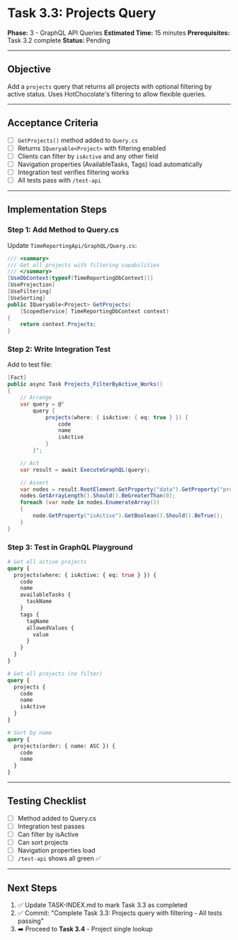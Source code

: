 # Task 3.3: Projects Query

**Phase:** 3 - GraphQL API Queries
**Estimated Time:** 15 minutes
**Prerequisites:** Task 3.2 complete
**Status:** Pending

---

## Objective

Add a `projects` query that returns all projects with optional filtering by active status. Uses HotChocolate's filtering to allow flexible queries.

---

## Acceptance Criteria

- [ ] `GetProjects()` method added to `Query.cs`
- [ ] Returns `IQueryable<Project>` with filtering enabled
- [ ] Clients can filter by `isActive` and any other field
- [ ] Navigation properties (AvailableTasks, Tags) load automatically
- [ ] Integration test verifies filtering works
- [ ] All tests pass with `/test-api`

---

## Implementation Steps

### Step 1: Add Method to Query.cs

Update `TimeReportingApi/GraphQL/Query.cs`:

```csharp
/// <summary>
/// Get all projects with filtering capabilities
/// </summary>
[UseDbContext(typeof(TimeReportingDbContext))]
[UseProjection]
[UseFiltering]
[UseSorting]
public IQueryable<Project> GetProjects(
    [ScopedService] TimeReportingDbContext context)
{
    return context.Projects;
}
```

### Step 2: Write Integration Test

Add to test file:

```csharp
[Fact]
public async Task Projects_FilterByActive_Works()
{
    // Arrange
    var query = @"
        query {
            projects(where: { isActive: { eq: true } }) {
                code
                name
                isActive
            }
        }";

    // Act
    var result = await ExecuteGraphQL(query);

    // Assert
    var nodes = result.RootElement.GetProperty("data").GetProperty("projects");
    nodes.GetArrayLength().Should().BeGreaterThan(0);
    foreach (var node in nodes.EnumerateArray())
    {
        node.GetProperty("isActive").GetBoolean().Should().BeTrue();
    }
}
```

### Step 3: Test in GraphQL Playground

```graphql
# Get all active projects
query {
  projects(where: { isActive: { eq: true } }) {
    code
    name
    availableTasks {
      taskName
    }
    tags {
      tagName
      allowedValues {
        value
      }
    }
  }
}

# Get all projects (no filter)
query {
  projects {
    code
    name
    isActive
  }
}

# Sort by name
query {
  projects(order: { name: ASC }) {
    code
    name
  }
}
```

---

## Testing Checklist

- [ ] Method added to Query.cs
- [ ] Integration test passes
- [ ] Can filter by isActive
- [ ] Can sort projects
- [ ] Navigation properties load
- [ ] `/test-api` shows all green ✅

---

## Next Steps

1. ✅ Update TASK-INDEX.md to mark Task 3.3 as completed
2. ✅ Commit: "Complete Task 3.3: Projects query with filtering - All tests passing"
3. ➡️ Proceed to **Task 3.4** - Project single lookup
